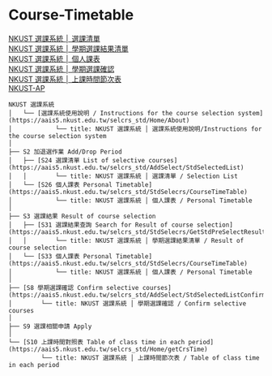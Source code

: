 # Course-Timetable
[NKUST 選課系統 │ 選課清單](https://iarthurtsai.github.io/Course-Timetable/NKUST%20選課系統%20│%20選課清單_Selection%20List.html)  
[NKUST 選課系統 │ 學期選課結果清單](https://iarthurtsai.github.io/Course-Timetable/NKUST%20選課系統%20│%20學期選課結果清單%20Result%20of%20course%20selection.html)  
[NKUST 選課系統 │ 個人課表](https://iarthurtsai.github.io/Course-Timetable/NKUST%20選課系統%20│%20個人課表_br__Personal%20Timetable.html)  
[NKUST 選課系統 │ 學期選課確認](https://iarthurtsai.github.io/Course-Timetable/NKUST%20選課系統%20│%20學期選課確認_Confirm%20selective%20courses.html)  
[NKUST 選課系統 │ 上課時間節次表](https://iarthurtsai.github.io/Course-Timetable/NKUST%20選課系統%20│%20上課時間節次表%20Table%20of%20class%20time%20in%20each%20period.html)  
[NKUST-AP](https://iarthurtsai.github.io/Course-Timetable/NKUST-AP%20%E2%94%82%20113%20%E5%AD%B8%E5%B9%B4%E5%BA%A6%E7%AC%AC%202%20%E5%AD%B8%E6%9C%9F%E8%AA%B2%E8%A1%A8.html)  
```text
NKUST 選課系統
│   └── [選課系統使用說明 / Instructions for the course selection system](https://aais5.nkust.edu.tw/selcrs_std/Home/About)  
│            └── title: NKUST 選課系統 │ 選課系統使用說明/Instructions for the course selection system  
│
├── S2 加退選作業 Add/Drop Period
│   ├── [S24 選課清單 List of selective courses](https://aais5.nkust.edu.tw/selcrs_std/AddSelect/StdSelectedList)  
│   │        └── title: NKUST 選課系統 │ 選課清單 / Selection List  
│   └── [S26 個人課表 Personal Timetable](https://aais5.nkust.edu.tw/selcrs_std/StdSelecrs/CourseTimeTable)  
│            └── title: NKUST 選課系統 │ 個人課表 / Personal Timetable  
│
├── S3 選課結果 Result of course selection
│   ├── [S31 選課結果查詢 Search for Result of course selection](https://aais5.nkust.edu.tw/selcrs_std/StdSelecrs/GetStdPreSelectResult)  
│   │        └── title: NKUST 選課系統 │ 學期選課結果清單 / Result of course selection  
│   └── [S33 個人課表 Personal Timetable](https://aais5.nkust.edu.tw/selcrs_std/StdSelecrs/CourseTimeTable)  
│            └── title: NKUST 選課系統 │ 個人課表 / Personal Timetable  
│
├── [S8 學期選課確認 Confirm selective courses](https://aais5.nkust.edu.tw/selcrs_std/AddSelect/StdSelectedListConfirm)  
│        └── title: NKUST 選課系統 │ 學期選課確認 / Confirm selective courses  
│
├── S9 選課相關申請 Apply
│
└── [S10 上課時間對照表 Table of class time in each period](https://aais5.nkust.edu.tw/selcrs_std/Home/getCrsTime)  
         └── title: NKUST 選課系統 │ 上課時間節次表 / Table of class time in each period
